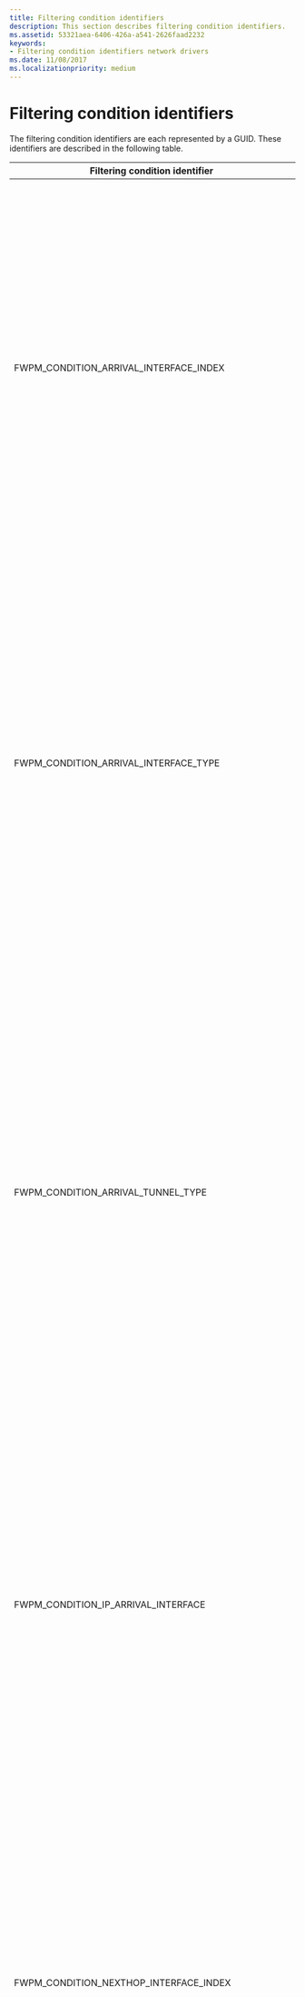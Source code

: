 ```yaml
---
title: Filtering condition identifiers
description: This section describes filtering condition identifiers.
ms.assetid: 53321aea-6406-426a-a541-2626faad2232
keywords:
- Filtering condition identifiers network drivers
ms.date: 11/08/2017
ms.localizationpriority: medium
---
```


# Filtering condition identifiers

The filtering condition identifiers are each represented by a GUID. These identifiers are described in the following table.

|Filtering condition identifier|Description|
|----|----|
|FWPM_CONDITION_ARRIVAL_INTERFACE_INDEX|The index of the arrival network interface, as enumerated by the network stack.</br>WFP uses the Arrival interface to match this condition. The Arrival Interface is the first interface the packet sees before entering the IP stack inbound from the network, before weak-host or forwarding are performed.</br>This condition is asymmetric for reauthorization purposes, as it is intrinsically an inbound condition. This means that WFP will use an empty value on this condition when reauthorizing an inbound connection on a response outbound packet.</br>To handle reauthorization a second filter must be used. This second filter can either permit or block the empty values, or use a different condition that will have a valid value for such circumstance. In the case of arrival interface conditions, the next hop class of interface conditions will have a valid interface on outbound packets.</br>Note that this is available only in Windows Server 2008 R2, Windows 7, and later versions of Windows.|
|FWPM_CONDITION_ARRIVAL_INTERFACE_TYPE|The type of the arrival network interface, as defined by the Internet Assigned Numbers Authority (IANA). For more information, see [IANAifType-MIB Definitions](https://www.iana.org/assignments/ianaiftype-mib/ianaiftype-mib).</br>WFP uses the Arrival interface to match this condition. The Arrival Interface is the first interface the packet sees before entering the IP stack inbound from the network, before weak-host or forwarding are performed.</br>This condition is asymmetric for reauthorization purposes, as it is intrinsically an inbound condition. This means that WFP will use an empty value on this condition when reauthorizing an inbound connection on a response outbound packet.</br>To handle reauthorization a second filter must be used. This second filter can either permit or block the empty values, or use a different condition that will have a valid value for such circumstance. In the case of arrival interface conditions, the next hop class of interface conditions will have a valid interface on outbound packets.</br>Note that this is vailable only in Windows Server 2008 R2, Windows 7, and later versions of Windows.|
|FWPM_CONDITION_ARRIVAL_TUNNEL_TYPE|The encapsulation method used by a tunnel if the IfType member of the [IP_ADAPTER_ADDRESSES](/windows/desktop/api/iptypes/ns-iptypes-_ip_adapter_addresses_lh) structure is IF_TYPE_TUNNEL. The tunnel type is defined by the IANA. For more information, see [IANAifType-MIB Definitions](https://www.iana.org/assignments/ianaiftype-mib/ianaiftype-mib) and the Windows SDK [IP Helper](./ip-helper.md) documentation.</br>WFP uses the Arrival interface to match this condition. The Arrival Interface is the first interface the packet sees before entering the IP stack inbound from the network, before weak-host or forwarding are performed.</br>This condition is asymmetric for reauthorization purposes, as it is intrinsically an inbound condition. This means that WFP will use an empty value on this condition when reauthorizing an inbound connection on a response outbound packet.</br>To handle reauthorization a second filter must be used. This second filter can either permit or block the empty values, or use a different condition that will have a valid value for such circumstance. In the case of arrival interface conditions, the next hop class of interface conditions will have a valid interface on outbound packets.</br>Note that this is available only in Windows Server 2008 R2, Windows 7, and later versions of Windows.|
|FWPM_CONDITION_IP_ARRIVAL_INTERFACE|The [LUID](/windows-hardware/drivers/ddi/igpupvdev/ns-igpupvdev-_luid) for the network interface that is associated with the arrival IP address.</br>WFP uses the Arrival interface to match this condition. The Arrival Interface is the first interface the packet sees before entering the IP stack inbound from the network, before weak-host or forwarding are performed.</br>This condition is asymmetric for reauthorization purposes, as it is intrinsically an inbound condition. This means that WFP will use an empty value on this condition when reauthorizing an inbound connection on a response outbound packet.</br>To handle reauthorization a second filter must be used. This second filter can either permit or block the empty values, or use a different condition that will have a valid value for such circumstance. In the case of arrival interface conditions, the next hop class of interface conditions will have a valid interface on outbound packets.</br>Note that this is available only in Windows Server 2008 R2, Windows 7, and later versions of Windows.|
|FWPM_CONDITION_NEXTHOP_INTERFACE_INDEX|The index of the arrival network interface, as enumerated by the network stack.</br>WFP uses the Next Hop interface to match this condition. The Next Hop Interface is the last interface the packet sees before leaving the IP stack outbound towards the network, after weak-host or forwarding are performed.</br>This condition is asymmetric for reauthorization purposes, as it is intrinsically an outbound condition. This means that WFP will use an empty value on this condition when reauthorizing an outbound connection on a response inbound packet.</br>To handle reauthorization a second filter must be used. This second filter can either permit or block the empty values, or use a different condition that will have a valid value for such circumstance. In the case of next hop interface conditions, the arrival class of interface conditions will have a valid interface on inbound packets.</br>Note that this is available only in Windows Server 2008 R2, Windows 7, and later versions of Windows.|
|FWPM_CONDITION_NEXTHOP_INTERFACE_TYPE|The type of the arrival network interface, as defined by the Internet Assigned Numbers Authority (IANA). For more information, see [IANAifType-MIB Definitions](https://www.iana.org/assignments/ianaiftype-mib/ianaiftype-mib).</br>WFP uses the Next Hop interface to match this condition. The Next Hop Interface is the last interface the packet sees before leaving the IP stack outbound towards the network, after weak-host or forwarding are performed.</br>This condition is asymmetric for reauthorization purposes, as it is intrinsically an outbound condition. This means that WFP will use an empty value on this condition when reauthorizing an outbound connection on a response inbound packet.</br>To handle reauthorization a second filter must be used. This second filter can either permit or block the empty values, or use a different condition that will have a valid value for such circumstance. In the case of next hop interface conditions, the arrival class of interface conditions will have a valid interface on inbound packets.</br>Note that this is available only in Windows Server 2008 R2, Windows 7, and later versions of Windows.|
|FWPM_CONDITION_NEXTHOP_TUNNEL_TYPE|The encapsulation method used by a tunnel if the **IfType** member of the [**IP_ADAPTER_ADDRESSES**](/windows/desktop/api/iptypes/ns-iptypes-_ip_adapter_addresses_lh) structure is IF_TYPE_TUNNEL. The tunnel type is defined by the IANA. For more information, see [IANAifType-MIB Definitions](https://www.iana.org/assignments/ianaiftype-mib/ianaiftype-mib) and the Windows SDK [IP Helper](./ip-helper.md) documentation.</br>WFP uses the Next Hop interface to match this condition. The Next Hop Interface is the last interface the packet sees before leaving the IP stack outbound towards the network, after weak-host or forwarding are performed.</br>This condition is asymmetric for reauthorization purposes, as it is intrinsically an outbound condition. This means that WFP will use an empty value on this condition when reauthorizing an outbound connection on a response inbound packet.</br>To handle reauthorization a second filter must be used. This second filter can either permit or block the empty values, or use a different condition that will have a valid value for such circumstance. In the case of next hop interface conditions, the arrival class of interface conditions will have a valid interface on inbound packets.</br>Note that this is available only in Windows Server 2008 R2, Windows 7, and later versions of Windows.|
|FWPM_CONDITION_IP_NEXTHOP_INTERFACE|The [LUID](/windows-hardware/drivers/ddi/igpupvdev/ns-igpupvdev-_luid) for the network interface that is associated with the arrival IP addres</br>WFP uses the Next Hop interface to match this condition. The Next Hop Interface is the last interface the packet sees before leaving the IP stack outbound towards the network, after weak-host or forwarding are performed.</br>This condition is asymmetric for reauthorization purposes, as it is intrinsically an outbound condition. This means that WFP will use an empty value on this condition when reauthorizing an outbound connection on a response inbound packet.</br>To handle reauthorization a second filter must be used. This second filter can either permit or block the empty values, or use a different condition that will have a valid value for such circumstance. In the case of next hop interface conditions, the arrival class of interface conditions will have a valid interface on inbound packets.</br>Note that this is available only in Windows Server 2008 R2, Windows 7, and later versions of Windows.|
|FWPM_CONDITION_IP_LOCAL_ADDRESS|The local IP address.|
|FWPM_CONDITION_IP_REMOTE_ADDRESS|The remote IP address.|
|FWPM_CONDITION_IP_SOURCE_ADDRESS|The source IP address for forwarded packets.|
|FWPM_CONDITION_IP_DESTINATION_ADDRESS|The destination IP address for forwarded packets.|
|FWPM_CONDITION_IP_LOCAL_ADDRESS_TYPE|The local IP address type. The possible condition values are:</br>- NlatUnspecified</br>- NlatUnicast</br>- NlatAnycast</br>- NlatMulticast</br>- NlatBroadcast|
|FWPM_CONDITION_IP_DESTINATION_ADDRESS_TYPE|The destination IP address type. The possible condition values are:</br>- NlatUnspecified</br>- NlatUnicast</br>- NlatAnycast</br>- NlatMulticast</br>- NlatBroadcast|
|FWPM_CONDITION_IP_LOCAL_INTERFACE|The LUID for the network interface associated with the local IP address.|
|FWPM_CONDITION_IP_FORWARD_INTERFACE|The LUID for the network interface on which the packet being forwarded is to be sent out.|
|FWPM_CONDITION_IP_PROTOCOL|The IP protocol number, as specified in [RFC 1700](https://tools.ietf.org/html/rfc1700).|
|FWPM_CONDITION_IP_LOCAL_PORT|The local transport protocol port number.|
|FWPM_CONDITION_IP_REMOTE_PORT|The remote transport protocol port |number.|
|FWPM_CONDITION_ICMP_TYPE|The ICMP type field, as specified in [RFC 792](https://tools.ietf.org/html/rfc792).|
|FWPM_CONDITION_ICMP_CODE|The ICMP code field, as specified in [RFC 792](https://tools.ietf.org/html/rfc792).|
|FWPM_CONDITION_EMBEDDED_LOCAL_ADDRESS_TYPE|The local IP address type that is embedded in the ICMP packet. The possible condition values are:</br>- NlatUnspecified</br>- NlatUnicast</br>- NlatAnycast</br>- NlatMulticast</br>- NlatBroadcast|
|FWPM_CONDITION_EMBEDDED_REMOTE_ADDRESS|The remote IP address that is embedded in the ICMP packet.|
|FWPM_CONDITION_EMBEDDED_PROTOCOL|The IP protocol number that is embedded in the ICMP packet, as specified in [RFC 1700](https://tools.ietf.org/html/rfc1700).|
|FWPM_CONDITION_EMBEDDED_LOCAL_PORT|The local transport protocol port number that is embedded in the ICMP packet.|
|FWPM_CONDITION_EMBEDDED_REMOTE_PORT|The remote transport protocol port number that is embedded in the ICMP packet.|
|FWPM_CONDITION_FLAGS|A bitwise OR of a combination of filtering condition flags. For information about the possible flags, see [Filtering Condition Flags](filtering-condition-flags.md).|
|FWPM_CONDITION_DIRECTION|The direction of the datagram traffic or data flow. The possible condition values are:</br>- FWP_DIRECTION_INBOUND</br>- FWP_DIRECTION_OUTBOUND</br></br>In datagram data layers and stream packet layers, this condition specifies the direction of the packet.</br>In stream layers and ALE flow established layers, this condition specifies the direction of the connection (for example, when a local application initiates the connection, an inbound packet has FWPM_CONDITION_DIRECTION set to FWP_DIRECTION_OUTBOUND).|
|FWPM_CONDITION_INTERFACE_INDEX|The index of the network interface, as enumerated by the network stack.|
|FWPM_CONDITION_INTERFACE_TYPE|The bus type of the network interface.|
|FWPM_CONDITION_SUB_INTERFACE_INDEX|The index of the logical network interface, as enumerated by the network stack.|
|FWPM_CONDITION_SOURCE_INTERFACE_INDEX|The index of the source network interface for forwarded packets, as enumerated by the network stack.|
|FWPM_CONDITION_SOURCE_SUB_INTERFACE_INDEX|The index of the source logical network interface for forwarded packets, as enumerated by the network stack.|
|FWPM_CONDITION_DESTINATION_INTERFACE_INDEX|The index of the destination network interface for forwarded packets, as enumerated by the network stack.|
|FWPM_CONDITION_DESTINATION_SUB_INTERFACE_INDEX|The index of the destination logical network interface for forwarded packets, as enumerated by the network stack.|
|FWPM_CONDITION_ALE_APP_ID|The full path of the application.|
|FWPM_CONDITION_ALE_USER_ID|The identification of the local user.|
|FWPM_CONDITION_ALE_REMOTE_USER_ID|The identification of the remote user.|
|FWPM_CONDITION_ALE_REMOTE_MACHINE_ID|The identification of the remote machine.|
|FWPM_CONDITION_ALE_PROMISCUOUS_MODE|The raw socket mode that is allowed or denied. The possible condition values are:</br>- SIO_RCVALL</br>- SIO_RCVALL_IGMPMCAST</br>- SIO_RCVALL_MCAST</br>For a description of these raw socket modes, see [WSAIoctl](/windows/desktop/api/winsock2/nf-winsock2-wsaioctl) in the Microsoft Windows SDK documentation.|
|FWPM_CONDITION_ALE_SIO_FIREWALL_SYSTEM_PORT|Reserved for internal use.|
|FWPM_CONDITION_ALE_NAP_CONTEXT|Reserved for internal use.|
|FWPM_CONDITION_REMOTE_USER_TOKEN|The identification of the remote user.|
|FWPM_CONDITION_RPC_IF_UUID|The UUID of the RPC interface.|
|FWPM_CONDITION_RPC_IF_VERSION|The version of the RPC interface.|
|FWPM_CONDITION_RCP_IF_FLAG|Reserved for internal use.|
|FWPM_CONDITION_DCOM_APP_ID|The identification of the COM application.|
|FWPM_CONDITION_IMAGE_NAME|The name of the application.|
|FWPM_CONDITION_RPC_PROTOCOL|The RPC protocol. The possible condition values are:</br>- RPC_PROTSEQ_TCP</br>- RPC_PROTSEQ_HTTP</br>- RPC_PROTSEQ_NMP|
|FWPM_CONDITION_RPC_AUTH_TYPE|The authentication service type. For more information about authentication service types, see [Authentication-Service Constants](/windows/desktop/Rpc/authentication-service-constants) in the RPC section of the Windows SDK documentation.|
|FWPM_CONDITION_RPC_AUTH_LEVEL|The authentication service level. For more information about authentication service levels, see [Authentication-Level Constants](/windows/desktop/Rpc/authentication-level-constants) in the RPC section of the Windows SDK documentation.|
|FWPM_CONDITION_SEC_ENCRYPT_ALGORITHM|The certificate based security service provider interface (SSPI) encryption algorithm.|
|FWPM_CONDITION_SEC_KEY_SIZE|The certificate based security service provider interface (SSPI) encryption key size.|
|FWPM_CONDITION_IP_LOCAL_ADDRESS_V4|The local IPv4 address.|
|FWPM_CONDITION_IP_LOCAL_ADDRESS_V6|The local IPv6 address.|
|FWPM_CONDITION_PIPE|The name of the remote named pipe.|
|FWPM_CONDITION_IP_REMOTE_ADDRESS_V4|The remote IPv4 address.|
|FWPM_CONDITION_IP_REMOTE_ADDRESS_V6|The remote IPv6 address.|
|FWPM_CONDITION_PROCESS_WITH_RPC_IF_UUID|The UUID of the process with the RPC interface.|
|FWPM_CONDITION_RPC_EP_VALUE|Reserved for internal use.|
|FWPM_CONDITION_RPC_EP_FLAGS|Reserved for internal use.|
|FWPM_CONDITION_CLIENT_TOKEN|The identification of the client when using RpcProxy.|
|FWPM_CONDITION_RPC_SERVER_NAME|The name of the RPC server when using RpcProxy.|
|FWPM_CONDITION_RPC_SERVER_PORT|The port on the RPC server when using RpcProxy.|
|FWPM_CONDITION_RPC_PROXY_AUTH_TYPE|The RPC proxy authentication service type. For more information about authentication service types, see [Authentication-Service Constants](/windows/desktop/Rpc/authentication-service-constants) in the RPC section of the Windows SDK documentation.|
|FWPM_CONDITION_TUNNEL_TYPE|The encapsulation method used by a tunnel.|
|FWPM_CONDITION_CLIENT_CERT_KEY_LENGTH|The secure socket layer (SSL) key length in the client certificate.|
|FWPM_CONDITION_CLIENT_CERT_OID|The object identifier (OID) in the client certificate.|
|FWPM_CONDITION_INTERFACE_MAC_ADDRESS|The physical address of the sending or receiving network interface.</br>**Note** Supported in Windows 8, Windows Server 2012, and later versions of Windows.|
|FWPM_CONDITION_MAC_LOCAL_ADDRESS|The physical address of the local network interface. For inbound traffic this is the destination MAC address in the frame. For outbound traffic this is the source MAC address of the frame.</br>**Note**  Supported in Windows 8,  Windows Server 2012, and later versions of Windows.|
|FWPM_CONDITION_MAC_REMOTE_ADDRESS|The physical address of the remote network interface. For inbound traffic this is the source MAC address in the frame. For outbound traffic this is the destination MAC address of the frame.</br>**Note**  Supported in Windows 8,  Windows Server 2012, and later versions of Windows.|
|FWPM_CONDITION_ETHER_TYPE|The type indicated in the MAC frame. This value is 0x800 for   IPv4 traffic,  0x86DD for  IPv6 traffic or, 0x806 for  ARP traffic.  All of the possible values are defined as  NDIS_ETH_TYPE_Xxx in ntddndis.h.|
|FWPM_CONDITION_VLAN_ID|The identifier of the VLAN in the ETHERNET SNAP header.</br>**Note**  Supported in Windows 8,  Windows Server 2012, and later versions of Windows.|
|FWPM_CONDITION_NDIS_PORT|The port number identifying a miniport adapter port.</br>**Note**  Supported in Windows 8,  Windows Server 2012, and later versions of Windows.|
|FWPM_CONDITION_NDIS_MEDIA_TYPE|The type of the NDIS medium specified as one of the [NDIS_MEDIUM](/windows-hardware/drivers/ddi/ntddndis/ne-ntddndis-_ndis_medium) enumeration values.</br>**Note**  Supported in Windows 8,  Windows Server 2012, and later versions of Windows.|
|FWPM_CONDITION_NDIS_PHYSICAL_MEDIA_TYPE|The type of the physical medium for the communicating interface specified as one of the NDIS_PHYSICAL_MEDIUM enumeration values.</br>**Note**  Supported in Windows 8,  Windows Server 2012, and later versions of Windows.|
|FWPM_CONDITION_L2_FLAGS|A bitwise OR of a combination of filtering condition flags for the MAC layers. For information about the possible flags, see [Filtering Condition L2 Flags](filtering-condition-l2-flags.md).</br>**Note**  Supported in Windows 8,  Windows Server 2012, and later versions of Windows.|
|FWPM_CONDITION_MAC_LOCAL_ADDRESS_TYPE|The Datalink type of the local MAC address. This is one of the values that are defined in the [DL_ADDRESS_TYPE](/windows/desktop/api/fwpmtypes/ne-fwpmtypes-__midl___midl_itf_fwpmtypes_0000_0000_0001) enumeration in FwpmTypes.h.</br>**Note**  Supported in Windows 8,  Windows Server 2012, and later versions of Windows.|
|FWPM_CONDITION_MAC_REMOTE_ADDRESS_TYPE|The Datalink type of the remote MAC address. This is one of the values that are defined in the [DL_ADDRESS_TYPE](/windows/desktop/api/fwpmtypes/ne-fwpmtypes-__midl___midl_itf_fwpmtypes_0000_0000_0001) enumeration in FwpmTypes.h.</br>**Note**  Supported in Windows 8,  Windows Server 2012, and later versions of Windows.|
|FWPM_CONDITION_INTERFACE|The LUID for the network interface that is associated with the local MAC address.</br>**Note**  Supported in Windows 8,  Windows Server 2012, and later versions of Windows.|
|FWPM_CONDITION_ALE_PACKAGE_ID|The security identifier (SID) of the AppContainer restricted package.</br>**Note**  Supported in Windows 8,  Windows Server 2012, and later versions of Windows.|
|FWPM_CONDITION_MAC_SOURCE_ADDRESS|The physical address of the network interface that created the MAC frame.</br>**Note**  Supported in Windows 8,  Windows Server 2012, and later versions of Windows.|
|FWPM_CONDITION_MAC_DESTINATION_ADDRESS|The physical address of the network interface to which the frame is destined.</br>**Note**  Supported in Windows 8,  Windows Server 2012, and later versions of Windows.|
|FWPM_CONDITION_MAC_SOURCE_ADDRESS_TYPE|The Datalink type of the MAC Address for the interface that created the frame. This is one of the values that are defined in the [DL_ADDRESS_TYPE](/windows/desktop/api/fwpmtypes/ne-fwpmtypes-__midl___midl_itf_fwpmtypes_0000_0000_0001) enumeration in FwpmTypes.h.</br>**Note**  Supported in Windows 8,  Windows Server 2012, and later versions of Windows.|
|FWPM_CONDITION_MAC_DESTINATION_ADDRESS_TYPE|The Datalink type of the MAC Address for the interface to which the frame is destined. This is one of the values that are defined in the [DL_ADDRESS_TYPE](/windows/desktop/api/fwpmtypes/ne-fwpmtypes-__midl___midl_itf_fwpmtypes_0000_0000_0001) enumeration in FwpmTypes.h.</br>**Note**  Supported in Windows 8,  Windows Server 2012, and later versions of Windows.|
|FWPM_CONDITION_IP_SOURCE_PORT|The transport protocol source port number.</br>**Note**  Supported in Windows 8,  Windows Server 2012, and later versions of Windows.|
|FWPM_CONDITION_IP_DESTINATION_PORT|The transport protocol destination port number.</br>**Note**  Supported in Windows 8,  Windows Server 2012, and later versions of Windows.|
|FWPM_CONDITION_VSWITCH_ID|The GUID of the virtual switch.</br>**Note**  Supported in Windows 8,  Windows Server 2012, and later versions of Windows.|
|FWPM_CONDITION_VSWITCH_NETWORK_TYPE|The type of network that is associated with the virtual switch. This is one of the values that are defined in the [FWP_VSWITCH_NETWORK_TYPE](/windows/desktop/api/fwptypes/ne-fwptypes-fwp_vswitch_network_type_) enumeration in FwpTypes.h.</br>**Note**  Supported in Windows 8 and later versions of Windows.|
|FWPM_CONDITION_VSWITCH_SOURCE_INTERFACE_ID|The GUID of the interface of the virtual switch that created the frame.</br>**Note**  Supported in Windows 8,  Windows Server 2012, and later versions of Windows.|
|FWPM_CONDITION_VSWITCH_DESTINATION_INTERFACE_ID|The GUID of the interface of the virtual switch to which the frame is destined.</br>**Note**  Supported in Windows 8 and later versions of Windows.|
|FWPM_CONDITION_VSWITCH_SOURCE_INTERFACE_TYPE|The type of the virtual switch interface that created the frame. This is one of the values that are defined in the [NDIS_NIC_SWITCH_TYPE](/windows-hardware/drivers/ddi/ntddndis/ne-ntddndis-_ndis_nic_switch_type) enumeration in Ntddndis.h.</br>**Note**  Supported in Windows 8,  Windows Server 2012, and later versions of Windows.|
|FWPM_CONDITION_VSWITCH_DESTINATION_INTERFACE_TYPE|The type of the virtual switch interface to which the frame is destined. This is one of the values that are defined in the [NDIS_NIC_SWITCH_TYPE](/windows-hardware/drivers/ddi/ntddndis/ne-ntddndis-_ndis_nic_switch_type) enumeration in Ntddndis.h.</br>**Note**  Supported in Windows 8,  Windows Server 2012, and later versions of Windows.|
|FWPM_CONDITION_VSWITCH_SOURCE_VM_ID|Unique identifier of the vSwitch source virtual machine.</br>**Note**  Supported in Windows 8,  Windows Server 2012, and later versions of Windows.|
|FWPM_CONDITION_VSWITCH_DESTINATION_VM_ID|Unique identifier of the vSwitch destination virtual machine.</br>**Note**  Supported in Windows 8,  Windows Server 2012, and later versions of Windows.|
|FWPM_CONDITION_VSWITCH_TENANT_NETWORK_ID|Unique identifier for the vSwitch network. Cannot be used in conjunction with VLAN_IDs.</br>**Note**  Supported in Windows 8,  Windows Server 2012, and later versions of Windows.|
|FWPM_CONDITION_ALE_PACKAGE_ID|The security identifier (SID) of an app container.</br>**Note**  Supported in Windows 8,  Windows Server 2012, and later versions of Windows.|
|FWPM_CONDITION_ALE_ORIGINAL_APP_ID|The original full path of the application before alteration from proxying.  Note that if proxying is not involved, then this will be the same as the FWPM_CONDITION_ALE_APP_ID.</br>**Note**  Supported in Windows 8,  Windows Server 2012, and later versions of Windows.|
|FWPM_CONDITION_QM_MODE|The quick mode (QM) mode.</br>**Note**  Supported in Windows 8,  Windows Server 2012, and later versions of Windows.|